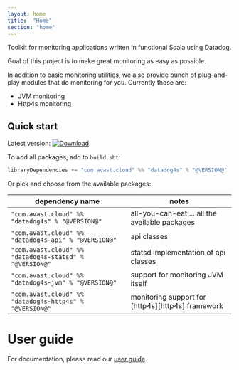 ```yaml
---
layout: home
title:  "Home"
section: "home"
---
```


Toolkit for monitoring applications written in functional Scala using Datadog.

Goal of this project is to make great monitoring as easy as possible. 

In addition to basic monitoring utilities, we also provide bunch of plug-and-play modules that do monitoring for you. Currently those are:
- JVM monitoring
- Http4s monitoring

## Quick start
Latest version: [![Download](https://img.shields.io/maven-central/v/com.avast.cloud/datadog4s-api_2.13)](https://search.maven.org/search?q=g:com.avast.cloud%20datadog4s)

To add all packages, add to `build.sbt`:

```scala
libraryDependencies += "com.avast.cloud" %% "datadog4s" % "@VERSION@" 
```

Or pick and choose from the available packages:

| dependency name | notes |
|--------------|-------| 
| `"com.avast.cloud" %% "datadog4s" % "@VERSION@"`  | all-you-can-eat ... all the available packages |
| `"com.avast.cloud" %% "datadog4s-api" % "@VERSION@"`  | api classes |
| `"com.avast.cloud" %% "datadog4s-statsd" % "@VERSION@"`  | statsd implementation of api classes |
| `"com.avast.cloud" %% "datadog4s-jvm" % "@VERSION@"`  | support for monitoring JVM itself |
| `"com.avast.cloud" %% "datadog4s-http4s" % "@VERSION@"`  | monitoring support for [http4s][http4s] framework |

# User guide

For documentation, please read our [user guide](quickstart.html).
